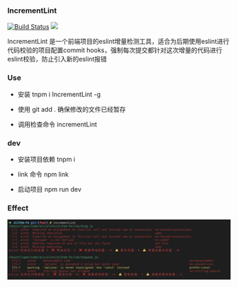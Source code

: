 ### IncrementLint

[![Build Status](https://travis-ci.org/Genluo/IncrementLint.svg)](https://travis-ci.org/Genluo/increment-eslint) [![](https://img.shields.io/npm/v/increment-eslint)]((https://www.npmjs.com/package/increment-eslint))

IncrementLint 是一个前端项目的eslint增量检测工具，适合为后期使用eslint进行代码校验的项目配置commit hooks，强制每次提交都针对这次增量的代码进行eslint校验，防止引入新的eslint报错

### Use
* 安装
tnpm i IncrementLint -g

* 使用
git add . 确保修改的文件已经暂存

* 调用检查命令
incrementLint

### dev
* 安装项目依赖
tnpm i

* link 命令
npm link

* 启动项目
npm run dev

### Effect
![效果图](./doc/log.jpg)
